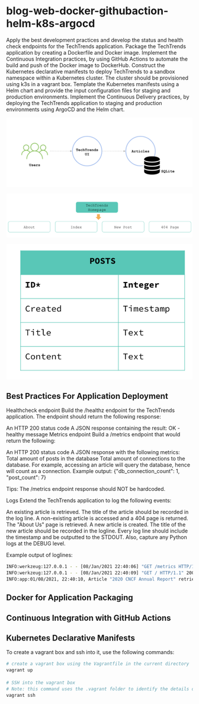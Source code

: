 # blog-web-docker-githubaction-helm-k8s-argocd

Apply the best development practices and develop the status and health check endpoints for the TechTrends application.
Package the TechTrends application by creating a Dockerfile and Docker image.
Implement the Continuous Integration practices, by using GitHub Actions to automate the build and push of the Docker image to DockerHub.
Construct the Kubernetes declarative manifests to deploy TechTrends to a sandbox namespace within a Kubernetes cluster. The cluster should be provisioned using k3s in a vagrant box.
Template the Kubernetes manifests using a Helm chart and provide the input configuration files for staging and production environments.
Implement the Continuous Delivery practices, by deploying the TechTrends application to staging and production environments using ArgoCD and the Helm chart.

<img src="screenshots/flow-techtrends.png"></img>

<img src="screenshots/file-techtrends.png"></img>

<img src="screenshots/db-techtrends.png"></img>

## Best Practices For Application Deployment

Healthcheck endpoint
Build the /healthz endpoint for the TechTrends application. The endpoint should return the following response:

An HTTP 200 status code
A JSON response containing the result: OK - healthy message
Metrics endpoint
Build a /metrics endpoint that would return the following:

An HTTP 200 status code
A JSON response with the following metrics:
Total amount of posts in the database
Total amount of connections to the database. For example, accessing an article will query the database, hence will count as a connection.
Example output: {"db_connection_count": 1, "post_count": 7}

Tips: The /metrics endpoint response should NOT be hardcoded.

Logs
Extend the TechTrends application to log the following events:

An existing article is retrieved. The title of the article should be recorded in the log line.
A non-existing article is accessed and a 404 page is returned.
The "About Us" page is retrieved.
A new article is created. The title of the new article should be recorded in the logline.
Every log line should include the timestamp and be outputted to the STDOUT. Also, capture any Python logs at the DEBUG level.

Example output of loglines:
```bash
INFO:werkzeug:127.0.0.1 - - [08/Jan/2021 22:40:06] "GET /metrics HTTP/1.1" 200 -
INFO:werkzeug:127.0.0.1 - - [08/Jan/2021 22:40:09] "GET / HTTP/1.1" 200 -
INFO:app:01/08/2021, 22:40:10, Article "2020 CNCF Annual Report" retrieved!
```

## Docker for Application Packaging

## Continuous Integration with GitHub Actions

## Kubernetes Declarative Manifests

To create a vagrant box and ssh into it, use the following commands:
```bash
# create a vagrant box using the Vagrantfile in the current directory
vagrant up

# SSH into the vagrant box
# Note: this command uses the .vagrant folder to identify the details of the vagrant box
vagrant ssh
```
